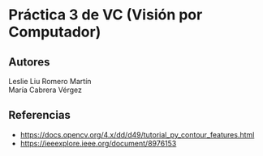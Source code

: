 # Práctica 3 de VC (Visión por Computador)

## Autores

Leslie Liu Romero Martín
<br>
María Cabrera Vérgez

## Referencias

- https://docs.opencv.org/4.x/dd/d49/tutorial_py_contour_features.html
- https://ieeexplore.ieee.org/document/8976153